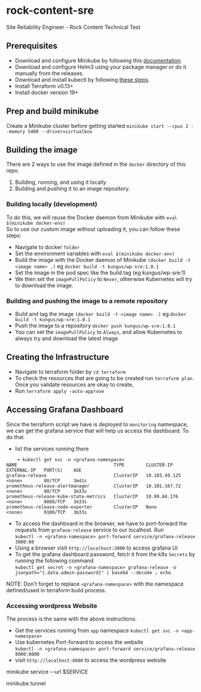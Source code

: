 # rock-content-sre
Site Reliability Engineer - Rock Content Technical Test

## Prerequisites

- Download and configure Minikube by following this [documentation](https://kubernetes.io/docs/tasks/tools/install-minikube/).
- Download and configure Helm3 using your package manager or do it manually from the releases.
- Download and install kubectl by following [these steps](https://kubernetes.io/docs/tasks/tools/install-kubectl/).
- Install Terraform v0.13+
- Install docker version 19+

## Prep and build minikube
Create a Minikube cluster before getting started
  `minikube start --cpus 2 --memory 5400 --driver=virtualbox`

## Building the image
There are 2 ways to use the image defined in the `docker` directory of this repo.
1. Building, running, and using it locally
2. Building and pushing it to an image repository.

### Building locally (development)
To do this, we will reuse the Docker daemon from Minikube with `eval $(minikube docker-env)`  
So to use our custom image without uploading it, you can follow these steps:

- Navigate to docker `folder`
- Set the environment variables with `eval $(minikube docker-env)`
- Build the image with the Docker daemon of Minikube `(docker build -t <image name> .)` eg `docker build -t kungus/wp-sre:1.0.1`
- Set the image in the pod spec like the build tag (eg kungus/wp-sre:1)
- We then set the `imagePullPolicy` to `Never`, otherwise Kubernetes will try to download the image.

### Building and pushing the image to a remote repository
- Build and tag the image `(docker build -t <image name> .)` eg `docker build -t kungus/wp-sre:1.0.1`
- Push the image to a repository `docker push kungus/wp-sre:1.0.1`
- You can set the `imagePullPolicy` to `Always`, and allow Kubernetes to always try and download the latest image

## Creating the Infrastructure

- Navigate to terraform folder by `cd terraform`
- To check the resources that are going to be created run `terraform plan`. Once you validate resources are okay to create,
- Run `terraform apply -auto-approve`

## Accessing Grafana Dashboard
Since the terraform script we have is deployed to `monitoring` namespace, we can get the grafana service that will help us access the dashboard. To do that   
- list the services running there 

```
    ➜ kubectl get svc -n <grafana-namespace>
NAME                                    TYPE        CLUSTER-IP      EXTERNAL-IP   PORT(S)    AGE
grafana-release                         ClusterIP   10.103.49.125   <none>        80/TCP     3m41s
prometheus-release-alertmanager         ClusterIP   10.101.167.72   <none>        80/TCP     3m33s
prometheus-release-kube-state-metrics   ClusterIP   10.99.84.176    <none>        8080/TCP   3m33s
prometheus-release-node-exporter        ClusterIP   None            <none>        9100/TCP   3m33s

```

- To access the dashboard in the browser, we have to port-forward the requests from `grafana-release` service to our localhost. Run  
`kubectl -n <grafana-namespace> port-forward service/grafana-release 3000:80`
- Using a browser visit `http://localhost:3000` to access grafana UI
- To get the grafana dashboard password, fetch it from the k8s `Secrets` by running the following command  
`kubectl get secret -n <grafana-namespace> grafana-release -o jsonpath="{.data.admin-password}" | base64 --decode ; echo`

NOTE: Don't forget to replace `<grafana-namespace>` with the namespace defined/used in terraform build process.

### Accessing wordpress Website
The process is the same with the above instructions.   
- Get the services running from `app` namespace
`kubectl get svc -n <app-namespace>`
- Use kubernetes Port-forward to access the website   
`kubectl -n <grafana-namespace> port-forward service/grafana-release 8000:8080`  
- visit `http://localhost:8080` to access the wordpress website


minikube service --url $SERVICE

minikube tunnel
